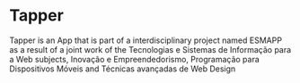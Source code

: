 # Tapper
Tapper is an App that is part of a interdisciplinary project named ESMAPP as a result of a joint work of the Tecnologias e Sistemas de Informação para a Web subjects, Inovação e Empreendedorismo, Programação para Dispositivos Móveis and Técnicas avançadas de Web Design
